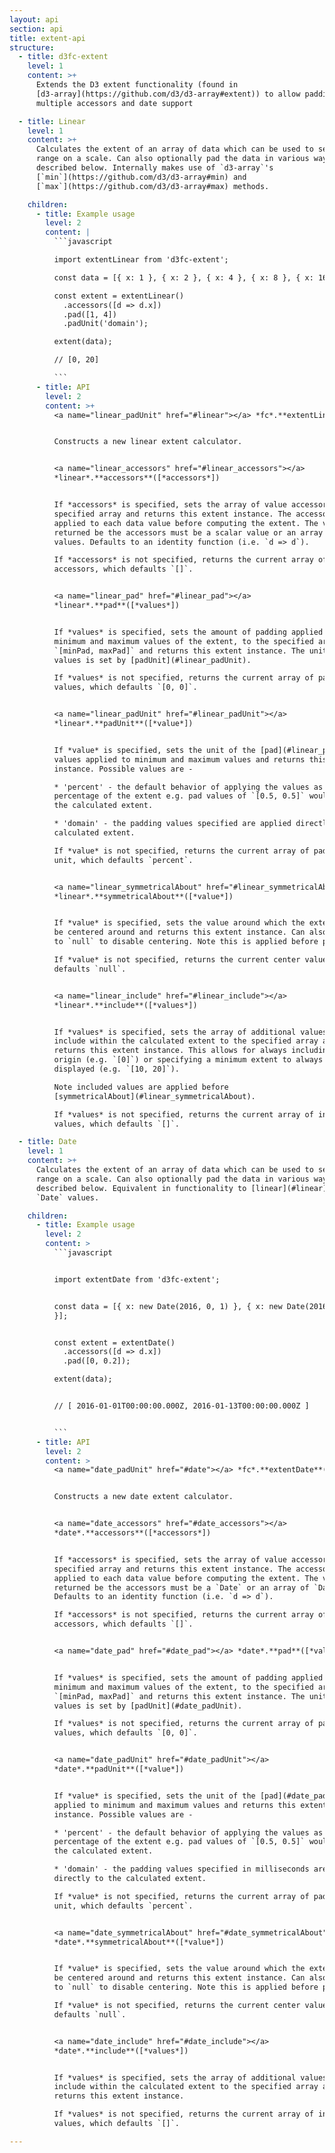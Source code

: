 ```yaml
---
layout: api
section: api
title: extent-api
structure:
  - title: d3fc-extent
    level: 1
    content: >+
      Extends the D3 extent functionality (found in
      [d3-array](https://github.com/d3/d3-array#extent)) to allow padding,
      multiple accessors and date support

  - title: Linear
    level: 1
    content: >+
      Calculates the extent of an array of data which can be used to set the
      range on a scale. Can also optionally pad the data in various ways as
      described below. Internally makes use of `d3-array`'s
      [`min`](https://github.com/d3/d3-array#min) and
      [`max`](https://github.com/d3/d3-array#max) methods.

    children:
      - title: Example usage
        level: 2
        content: |
          ```javascript

          import extentLinear from 'd3fc-extent';

          const data = [{ x: 1 }, { x: 2 }, { x: 4 }, { x: 8 }, { x: 16 }];

          const extent = extentLinear()
            .accessors([d => d.x])
            .pad([1, 4])
            .padUnit('domain');

          extent(data);

          // [0, 20]

          ```
      - title: API
        level: 2
        content: >+
          <a name="linear_padUnit" href="#linear"></a> *fc*.**extentLinear**()


          Constructs a new linear extent calculator.


          <a name="linear_accessors" href="#linear_accessors"></a>
          *linear*.**accessors**([*accessors*])


          If *accessors* is specified, sets the array of value accessors to the
          specified array and returns this extent instance. The accessors are
          applied to each data value before computing the extent. The value
          returned be the accessors must be a scalar value or an array of scalar
          values. Defaults to an identity function (i.e. `d => d`).

          If *accessors* is not specified, returns the current array of value
          accessors, which defaults `[]`.


          <a name="linear_pad" href="#linear_pad"></a>
          *linear*.**pad**([*values*])


          If *values* is specified, sets the amount of padding applied to the
          minimum and maximum values of the extent, to the specified array
          `[minPad, maxPad]` and returns this extent instance. The unit of these
          values is set by [padUnit](#linear_padUnit).

          If *values* is not specified, returns the current array of padding
          values, which defaults `[0, 0]`.


          <a name="linear_padUnit" href="#linear_padUnit"></a>
          *linear*.**padUnit**([*value*])


          If *value* is specified, sets the unit of the [pad](#linear_pad)
          values applied to minimum and maximum values and returns this extent
          instance. Possible values are -

          * 'percent' - the default behavior of applying the values as a
          percentage of the extent e.g. pad values of `[0.5, 0.5]` would double
          the calculated extent.

          * 'domain' - the padding values specified are applied directly to the
          calculated extent.

          If *value* is not specified, returns the current array of padding
          unit, which defaults `percent`.


          <a name="linear_symmetricalAbout" href="#linear_symmetricalAbout"></a>
          *linear*.**symmetricalAbout**([*value*])


          If *value* is specified, sets the value around which the extent will
          be centered around and returns this extent instance. Can also be set
          to `null` to disable centering. Note this is applied before padding.

          If *value* is not specified, returns the current center value, which
          defaults `null`.


          <a name="linear_include" href="#linear_include"></a>
          *linear*.**include**([*values*])


          If *values* is specified, sets the array of additional values to
          include within the calculated extent to the specified array and
          returns this extent instance. This allows for always including an
          origin (e.g. `[0]`) or specifying a minimum extent to always be
          displayed (e.g. `[10, 20]`).

          Note included values are applied before
          [symmetricalAbout](#linear_symmetricalAbout).

          If *values* is not specified, returns the current array of included
          values, which defaults `[]`.

  - title: Date
    level: 1
    content: >+
      Calculates the extent of an array of data which can be used to set the
      range on a scale. Can also optionally pad the data in various ways as
      described below. Equivalent in functionality to [linear](#linear) but for
      `Date` values.

    children:
      - title: Example usage
        level: 2
        content: >
          ```javascript


          import extentDate from 'd3fc-extent';


          const data = [{ x: new Date(2016, 0, 1) }, { x: new Date(2016, 0, 11)
          }];


          const extent = extentDate()
            .accessors([d => d.x])
            .pad([0, 0.2]);

          extent(data);


          // [ 2016-01-01T00:00:00.000Z, 2016-01-13T00:00:00.000Z ]


          ```
      - title: API
        level: 2
        content: >
          <a name="date_padUnit" href="#date"></a> *fc*.**extentDate**()


          Constructs a new date extent calculator.


          <a name="date_accessors" href="#date_accessors"></a>
          *date*.**accessors**([*accessors*])


          If *accessors* is specified, sets the array of value accessors to the
          specified array and returns this extent instance. The accessors are
          applied to each data value before computing the extent. The value
          returned be the accessors must be a `Date` or an array of `Date`s.
          Defaults to an identity function (i.e. `d => d`).

          If *accessors* is not specified, returns the current array of value
          accessors, which defaults `[]`.


          <a name="date_pad" href="#date_pad"></a> *date*.**pad**([*values*])


          If *values* is specified, sets the amount of padding applied to the
          minimum and maximum values of the extent, to the specified array
          `[minPad, maxPad]` and returns this extent instance. The unit of these
          values is set by [padUnit](#date_padUnit).

          If *values* is not specified, returns the current array of padding
          values, which defaults `[0, 0]`.


          <a name="date_padUnit" href="#date_padUnit"></a>
          *date*.**padUnit**([*value*])


          If *value* is specified, sets the unit of the [pad](#date_pad) values
          applied to minimum and maximum values and returns this extent
          instance. Possible values are -

          * 'percent' - the default behavior of applying the values as a
          percentage of the extent e.g. pad values of `[0.5, 0.5]` would double
          the calculated extent.

          * 'domain' - the padding values specified in milliseconds are applied
          directly to the calculated extent.

          If *value* is not specified, returns the current array of padding
          unit, which defaults `percent`.


          <a name="date_symmetricalAbout" href="#date_symmetricalAbout"></a>
          *date*.**symmetricalAbout**([*value*])


          If *value* is specified, sets the value around which the extent will
          be centered around and returns this extent instance. Can also be set
          to `null` to disable centering. Note this is applied before padding.

          If *value* is not specified, returns the current center value, which
          defaults `null`.


          <a name="date_include" href="#date_include"></a>
          *date*.**include**([*values*])


          If *values* is specified, sets the array of additional values to
          include within the calculated extent to the specified array and
          returns this extent instance.

          If *values* is not specified, returns the current array of included
          values, which defaults `[]`.

---
```

